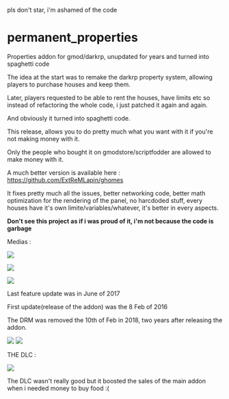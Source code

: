 pls don't star, i'm ashamed of the code

# permanent_properties
Properties addon for gmod/darkrp, unupdated for years and turned into spaghetti code


The idea at the start was to remake the darkrp property system, allowing players to purchase houses and keep them.

Later, players requested to be able to rent the houses, have limits etc so instead of refactoring the whole code, i just patched it again and again.

And obviously it turned into spaghetti code.


This release, allows you to do pretty much what you want with it if you're not making money with it.

Only the people who bought it on gmodstore/scriptfodder are allowed to make money with it.

A much better version is available here : https://github.com/ExtReMLapin/ghomes

It fixes pretty much all the issues, better networking code, better math optimization for the rendering of the panel, no harcdoded stuff, every houses have it's own limite/variables/whatever, it's better in every aspects.

**Don't see this project as if i was proud of it, i'm not because the code is garbage**

Medias : 


![](https://media.gmodstore.com/script_media/116435df8d92abc538705eba910e1d71.png)

![](https://media.gmodstore.com/script_media/e1595e44f9f09d4a4719421f58c295af.png)

![](https://media.gmodstore.com/script_media/3eb5ae17510606895462a6c640251ea8.png)

Last feature update was in June of 2017

First update(release of the addon) was the 8 Feb of 2016

The DRM was removed the 10th of Feb in 2018, two years after releasing the addon.

![](https://i.imgur.com/z62Ab4w.png)
![](https://i.imgur.com/ScpU2jF.png)

THE DLC :

![](https://i.imgur.com/z02wTnZ.png)


The DLC wasn't really good but it boosted the sales of the main addon when i needed money to buy food :(

